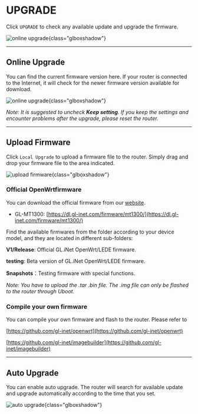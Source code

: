 # UPGRADE

Click `UPGRADE` to check any available update and upgrade the firmware.

![online upgrade](https://static.gl-inet.com/docs/en/3/setup/gl-ar750s/upgrade/firmware1.jpg){class="glboxshadow"}



---

## Online Upgrade

You can find the current firmware version here. If your router is connected to the Internet, it will check for the newer firmware version available for download.

![online upgrade](https://static.gl-inet.com/docs/en/3/setup/gl-ar750s/upgrade/firmware1.jpg){class="glboxshadow"}



*Note: It is suggested to uncheck **Keep setting**. If you keep the settings and encounter problems after the upgrade, please reset the router.*



---

## Upload Firmware

Click `Local Upgrade` to upload a firmware file to the router. Simply drag and drop your firmware file to the area indicated.

![upload firmware](https://static.gl-inet.com/docs/en/3/setup/gl-ar750s/upgrade/firmware2.jpg){class="glboxshadow"}



### Official OpenWrtfirmware

You can download the official firmware from our [website](https://dl.gl-inet.com/firmware/). 

- GL-MT1300: [https://dl.gl-inet.com/firmware/mt1300/](https://dl.gl-inet.com/firmware/mt1300/)


Find the available firmwares from the folder according to your device model, and they are located in different sub-folders:

**V1/Release**: Official GL.iNet OpenWrt/LEDE firmware.

**testing**: Beta version of GL.iNet OpenWrt/LEDE firmware.

**Snapshots**：Testing firmware with special functions. 

*Note:  You have to upload the .tar .bin file.  The .img file can only be flashed to the router through Uboot.*



### Compile your own firmware

You can compile your own firmware and flash to the router. Please refer to 

[https://github.com/gl-inet/openwrt](https://github.com/gl-inet/openwrt)

[https://github.com/gl-inet/imagebuilder](https://github.com/gl-inet/imagebuilder)

---

## Auto Upgrade

You can enable auto upgrade. The router will search for available update and upgrade automatically according to the time that you set.

![auto upgrade](https://static.gl-inet.com/docs/en/3/setup/gl-ar750s/upgrade/firmware3.jpg){class="glboxshadow"}
